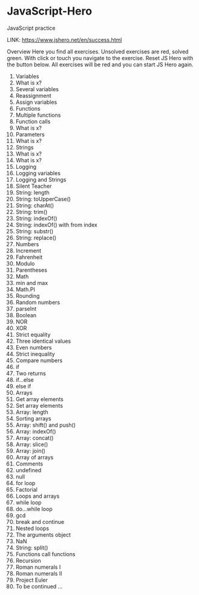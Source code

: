# JavaScript-Hero #
JavaScript practice

LINK: https://www.jshero.net/en/success.html


Overview
Here you find all exercises. Unsolved exercises are red, solved green. With click or touch you navigate to the exercise. Reset JS Hero with the button below. 
All exercises will be red and you can start JS Hero again.


1. Variables
2. What is x?
3. Several variables
4. Reassignment
5. Assign variables
6. Functions
7. Multiple functions
8. Function calls
9. What is x?
10. Parameters
11. What is x?
12. Strings
13. What is x?
14. What is x?
15. Logging
16. Logging variables
17. Logging and Strings
18. Silent Teacher
19. String: length
20. String: toUpperCase()
21. String: charAt()
22. String: trim()
23. String: indexOf()
24. String: indexOf() with from index
25. String: substr()
26. String: replace()
27. Numbers
28. Increment
29. Fahrenheit
30. Modulo
31. Parentheses
32. Math
33. min and max
34. Math.PI
35. Rounding
36. Random numbers
37. parseInt
38. Boolean
39. NOR
40. XOR
41. Strict equality
42. Three identical values
43. Even numbers
44. Strict inequality
45. Compare numbers
46. if
47. Two returns
48. if...else
49. else if
50. Arrays
51. Get array elements
52. Set array elements
53. Array: length
54. Sorting arrays
55. Array: shift() and push()
56. Array: indexOf()
57. Array: concat()
58. Array: slice()
59. Array: join()
60. Array of arrays
61. Comments
62. undefined
63. null
64. for loop
65. Factorial
66. Loops and arrays
67. while loop
68. do...while loop
69. gcd
70. break and continue
71. Nested loops
72. The arguments object
73. NaN
74. String: split()
75. Functions call functions
76. Recursion
78. Roman numerals I
79. Roman numerals II
80. Project Euler
81. To be continued ...





